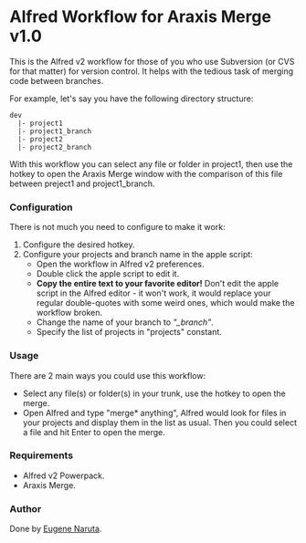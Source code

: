 # Alfred Workflow for Araxis Merge v1.0

This is the Alfred v2 workflow for those of you who use Subversion (or CVS for that matter) for version control. It helps with the tedious task of merging code between branches.

For example, let's say you have the following directory structure:

    dev
      |- project1
      |- project1_branch
      |- project2
      |- project2_branch

With this workflow you can select any file or folder in project1, then use the hotkey to open the Araxis Merge window with the comparison of this file between preject1 and project1_branch.

### Configuration

There is not much you need to configure to make it work:

1. Configure the desired hotkey.
2. Configure your projects and branch name in the apple script:
   - Open the workflow in Alfred v2 preferences.
   - Double click the apple script to edit it.
   - **Copy the entire text to your favorite editor!** Don't edit the apple script in the Alfred editor - it won't work, it would replace your regular double-quotes with some weird ones, which would make the workflow broken.
   - Change the name of your branch to *"_branch"*.
   - Specify the list of projects in "projects" constant.

### Usage

There are 2 main ways you could use this workflow:

- Select any file(s) or folder(s) in your trunk, use the hotkey to open the merge.
- Open Alfred and type "merge* anything", Alfred would look for files in your projects and display them in the list as usual. Then you could select a file and hit Enter to open the merge.

### Requirements

- Alfred v2 Powerpack.
- Araxis Merge.

### Author

Done by [Eugene Naruta](https://github.com/enaruta).
